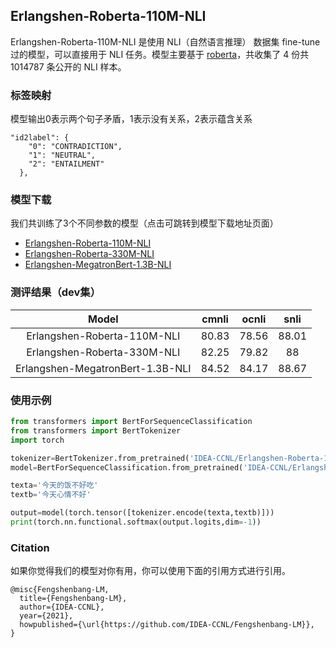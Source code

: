 ## Erlangshen-Roberta-110M-NLI

Erlangshen-Roberta-110M-NLI 是使用 NLI（自然语言推理） 数据集 fine-tune 过的模型，可以直接用于 NLI 任务。模型主要基于 [roberta](https://huggingface.co/hfl/chinese-roberta-wwm-ext)，共收集了 4 份共 1014787 条公开的 NLI 样本。

### 标签映射
模型输出0表示两个句子矛盾，1表示没有关系，2表示蕴含关系
```
"id2label": {
    "0": "CONTRADICTION",
    "1": "NEUTRAL",
    "2": "ENTAILMENT"
  },
```
### 模型下载
我们共训练了3个不同参数的模型（点击可跳转到模型下载地址页面）
- [Erlangshen-Roberta-110M-NLI](https://huggingface.co/IDEA-CCNL/Erlangshen-Roberta-110M-NLI)
- [Erlangshen-Roberta-330M-NLI](https://huggingface.co/IDEA-CCNL/Erlangshen-Roberta-330M-NLI)
- [Erlangshen-MegatronBert-1.3B-NLI](https://huggingface.co/IDEA-CCNL/Erlangshen-MegatronBert-1.3B-NLI)


### 测评结果（dev集）
|    Model   | cmnli    |  ocnli  | snli    |
| :--------:    | :-----:  | :----:  | :-----:   | 
| Erlangshen-Roberta-110M-NLI | 80.83     |   78.56    | 88.01      |
| Erlangshen-Roberta-330M-NLI | 82.25      |   79.82    | 88      |  
| Erlangshen-MegatronBert-1.3B-NLI | 84.52      |   84.17    | 88.67      |  


### 使用示例
```python
from transformers import BertForSequenceClassification
from transformers import BertTokenizer
import torch

tokenizer=BertTokenizer.from_pretrained('IDEA-CCNL/Erlangshen-Roberta-110M-NLI')
model=BertForSequenceClassification.from_pretrained('IDEA-CCNL/Erlangshen-Roberta-110M-NLI')

texta='今天的饭不好吃'
textb='今天心情不好'

output=model(torch.tensor([tokenizer.encode(texta,textb)]))
print(torch.nn.functional.softmax(output.logits,dim=-1))

```


### Citation
如果你觉得我们的模型对你有用，你可以使用下面的引用方式进行引用。
```
@misc{Fengshenbang-LM,
  title={Fengshenbang-LM},
  author={IDEA-CCNL},
  year={2021},
  howpublished={\url{https://github.com/IDEA-CCNL/Fengshenbang-LM}},
}
```